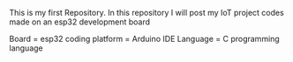 This is my first Repository.
In this repository I will post my IoT project codes made on an esp32 development board 

Board = esp32
coding platform = Arduino IDE
Language = C programming language
